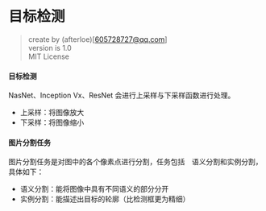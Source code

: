 目标检测
===
> create by (afterloe)[605728727@qq.com]  
> version is 1.0  
> MIT License  

#### 目标检测
NasNet、Inception Vx、ResNet 会进行上采样与下采样函数进行处理。
* 上采样：将图像放大
* 下采样：将图像缩小

#### 图片分割任务
图片分割任务是对图中的各个像素点进行分割，任务包括　语义分割和实例分割，具体如下：
* 语义分割：能将图像中具有不同语义的部分分开
* 实例分割：能描述出目标的轮廓（比检测框更为精细）
